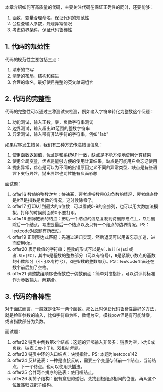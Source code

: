 本章介绍如何写高质量的代码，主要关注代码在保证正确性的同时，还要能够：
1. 函数、变量合理命名，保证代码的规范性
2. 会检查输入参数，处理异常情况
3. 考虑边界条件，保证代码鲁棒性

## 1. 代码的规范性
代码的规范性主要包括三点：
1. 清晰的书写
2. 清晰的布局，结构和缩进
3. 合理的命名，最好使用完整的英文单词组合

## 2. 代码的完整性
代码的完整性可以通过三种测试来检测，例如输入字符串转化为整数这个问题：
1. 功能测试，输入正数，零，负数字符串测试
2. 边界测试，输入超出int范围的整数字符串
3. 异常测试，输入带有非法字符的字符串，例如"1ab"

如果程序发生错误，我们有三种方式传递错误信息：
1. 使用函数返回值，优点是和系统API一致，缺点是不能方便地使用计算结果
2. 使用全局变量，优点是能够方便的使用计算结果，缺点是可能用户会忘记使用
3. 抛出异常，优点是可以为不同的出错原因定义不同的异常类型，缺点是有些语言不支行异常，抛出异常也对性能有负面影想

面试题：
1. offer16 数值的整数次方：快速幂，要考虑指数是0和负数的情况，要考虑底数是0但是指数是负数的情况，这时候除零了。
2. offer17 打印从1到最大的n位数：可以看成0-9的全排列，也可以用大数加法模拟，打印的时候前面的0不要打印。
3. offer18 删除链表的结点：把后一个结点的信息复制到待删除结点上，然后删除后一个结点，考虑是最后一个结点以及只有一个结点的边界情况。PS：leetcode对原题有所改动。
4. offer19 正则表达式匹配：先通过递归实现，然后返现可以用备忘录加速，进而使用dp。
5. offer20 表示数值的字符串：整数的形式可以是`A[.[B]][e|EC]`或者`.B[e|EC]`，其中`A`是基数的整数部分（可以有符号），`B`是紧跟小数点的基数的小数部分（不可以有符号），`C`是指数的整数部分。PS：leetcode里面还在数字前后加了空格。
6. offer21 调整数组顺序使奇数位于偶数前面：简单对撞指针，可以讲评判标准作为参数输入，解耦合。

## 3. 代码的鲁棒性
对于面试而言，一般就是让写一两个函数。那么此时保证代码鲁棒性最好的方法，就是检查参数的输入，比如字符串为空，数组为空，模拟pow但是有可能除零，或者指数部分为负数。

面试题：
1. offer22 链表中倒数第k个结点：这题的异常输入非常多：链表为空，k为0或负数，链表长度小于k。双指针解题。
2. offer23 链表中环的入口结点：快慢指针。PS: 本题为leetcode142
3. offer24 反转链表：一种是直接反转，需要三个变量存储前一个结点，当前结点，下一个结点。也可以使用头插法。
4. offer25 合并两个排序的链表：使用哑结点。
5. offer26 树的子结构：很有意思的递归，先找到根结点相同的位置，再从这个位置递归匹配子结构。